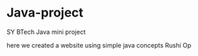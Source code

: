 # Java-project
SY BTech Java mini project

here we created a website using simple java concepts
Rushi Op
